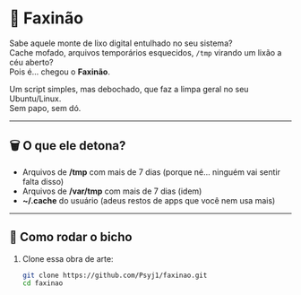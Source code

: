 # 🧹 Faxinão

Sabe aquele monte de lixo digital entulhado no seu sistema?  
Cache mofado, arquivos temporários esquecidos, `/tmp` virando um lixão a céu aberto?  
Pois é... chegou o **Faxinão**.  

Um script simples, mas debochado, que faz a limpa geral no seu Ubuntu/Linux.  
Sem papo, sem dó.

---

## 🗑️ O que ele detona?

- Arquivos de **/tmp** com mais de 7 dias (porque né… ninguém vai sentir falta disso)
- Arquivos de **/var/tmp** com mais de 7 dias (idem)
- **~/.cache** do usuário (adeus restos de apps que você nem usa mais)

---

## 🚀 Como rodar o bicho

1. Clone essa obra de arte:
   ```bash
   git clone https://github.com/Psyj1/faxinao.git
   cd faxinao
